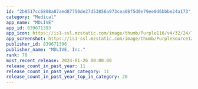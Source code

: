 ```yaml
---
id: "2b8517cc6808a87aed87750de27d53856a973cea08f5d0e79ee0d6bbbe24a173"
category: "Medical"
app_name: "MDLIVE"
app_id: 839671393
app_icon: https://is1-ssl.mzstatic.com/image/thumb/Purple116/v4/32/24/7e/32247efa-5022-ff2e-e94a-bdf59dde53dd/AppIcon-1x_U007emarketing-0-10-0-sRGB-85-220.jpeg/1024x1024bb.png
app_screenshot: https://is1-ssl.mzstatic.com/image/thumb/PurpleSource126/v4/8b/0d/0f/8b0d0faa-cd13-e669-05b0-42aaa3c4491f/7334931b-803b-4536-9e00-b7ece487efe9_108_4476_MDLIVE_App_Visual_Panel_Update_1242x2688_1.jpg/1242x2688bb.png
publisher_id: 839671396
publisher_name: "MDLIVE, Inc."
rank: 70
most_recent_release: 2024-01-26 00:00:00
release_count_in_past_year: 11
release_count_in_past_year_category: 11
release_count_in_past_year_top_in_category: 20
---
```


